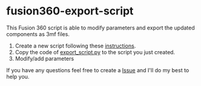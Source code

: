 # fusion360-export-script

This Fusion 360 script is able to modify parameters and export the updated components as 3mf files.

1. Create a new script following these [instructions](https://help.autodesk.com/view/fusion360/ENU/?guid=GUID-9701BBA7-EC0E-4016-A9C8-964AA4838954).
2. Copy the code of [export_script.py](https://github.com/Dave2ooo/fusion360-export-script/blob/main/export_script.py) to the script you just created.
3. Modify/add parameters

If you have any questions feel free to create a [Issue](https://github.com/Dave2ooo/fusion360-export-script/issues) and I'll do my best to help you.
